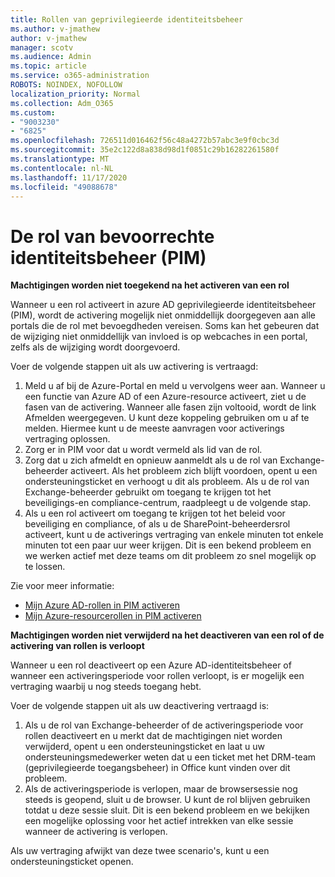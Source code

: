 ```yaml
---
title: Rollen van geprivilegieerde identiteitsbeheer
ms.author: v-jmathew
author: v-jmathew
manager: scotv
ms.audience: Admin
ms.topic: article
ms.service: o365-administration
ROBOTS: NOINDEX, NOFOLLOW
localization_priority: Normal
ms.collection: Adm_O365
ms.custom:
- "9003230"
- "6825"
ms.openlocfilehash: 726511d016462f56c48a4272b57abc3e9f0cbc3d
ms.sourcegitcommit: 35e2c122d8a838d98d1f0851c29b16282261580f
ms.translationtype: MT
ms.contentlocale: nl-NL
ms.lasthandoff: 11/17/2020
ms.locfileid: "49088678"
---
```

# <a name="privileged-identity-managementpim-role"></a>De rol van bevoorrechte identiteitsbeheer (PIM)

**Machtigingen worden niet toegekend na het activeren van een rol**

Wanneer u een rol activeert in azure AD geprivilegieerde identiteitsbeheer (PIM), wordt de activering mogelijk niet onmiddellijk doorgegeven aan alle portals die de rol met bevoegdheden vereisen. Soms kan het gebeuren dat de wijziging niet onmiddellijk van invloed is op webcaches in een portal, zelfs als de wijziging wordt doorgevoerd.

Voer de volgende stappen uit als uw activering is vertraagd:

1. Meld u af bij de Azure-Portal en meld u vervolgens weer aan. Wanneer u een functie van Azure AD of een Azure-resource activeert, ziet u de fasen van de activering. Wanneer alle fasen zijn voltooid, wordt de link Afmelden weergegeven. U kunt deze koppeling gebruiken om u af te melden. Hiermee kunt u de meeste aanvragen voor activerings vertraging oplossen.
2. Zorg er in PIM voor dat u wordt vermeld als lid van de rol.
3. Zorg dat u zich afmeldt en opnieuw aanmeldt als u de rol van Exchange-beheerder activeert. Als het probleem zich blijft voordoen, opent u een ondersteuningsticket en verhoogt u dit als probleem. Als u de rol van Exchange-beheerder gebruikt om toegang te krijgen tot het beveiligings-en compliance-centrum, raadpleegt u de volgende stap.
4. Als u een rol activeert om toegang te krijgen tot het beleid voor beveiliging en compliance, of als u de SharePoint-beheerdersrol activeert, kunt u de activerings vertraging van enkele minuten tot enkele minuten tot een paar uur weer krijgen. Dit is een bekend probleem en we werken actief met deze teams om dit probleem zo snel mogelijk op te lossen.

Zie voor meer informatie:

- [Mijn Azure AD-rollen in PIM activeren](https://docs.microsoft.com/azure/active-directory/privileged-identity-management/pim-how-to-activate-role?WT.mc_id=Portal-Microsoft_Azure_Support "https://docs.microsoft.com/azure/active-directory/privileged-identity-management/pim-how-to-activate-role?wt.mc_id=portal-microsoft_azure_support")
- [Mijn Azure-resourcerollen in PIM activeren](https://docs.microsoft.com/azure/active-directory/privileged-identity-management/pim-resource-roles-activate-your-roles?WT.mc_id=Portal-Microsoft_Azure_Support "https://docs.microsoft.com/azure/active-directory/privileged-identity-management/pim-resource-roles-activate-your-roles?wt.mc_id=portal-microsoft_azure_support")

**Machtigingen worden niet verwijderd na het deactiveren van een rol of de activering van rollen is verloopt**

Wanneer u een rol deactiveert op een Azure AD-identiteitsbeheer of wanneer een activeringsperiode voor rollen verloopt, is er mogelijk een vertraging waarbij u nog steeds toegang hebt.

Voer de volgende stappen uit als uw deactivering vertraagd is:

1. Als u de rol van Exchange-beheerder of de activeringsperiode voor rollen deactiveert en u merkt dat de machtigingen niet worden verwijderd, opent u een ondersteuningsticket en laat u uw ondersteuningsmedewerker weten dat u een ticket met het DRM-team (geprivilegieerde toegangsbeheer) in Office kunt vinden over dit probleem.
2. Als de activeringsperiode is verlopen, maar de browsersessie nog steeds is geopend, sluit u de browser. U kunt de rol blijven gebruiken totdat u deze sessie sluit. Dit is een bekend probleem en we bekijken een mogelijke oplossing voor het actief intrekken van elke sessie wanneer de activering is verlopen.

Als uw vertraging afwijkt van deze twee scenario's, kunt u een ondersteuningsticket openen.
